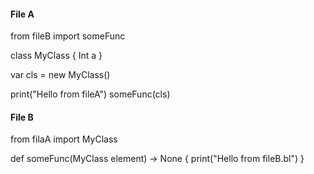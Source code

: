 #### File A

from fileB import someFunc

class MyClass {
    Int a
}

var cls = new MyClass()

print("Hello from fileA")
someFunc(cls)



#### File B

from filaA import MyClass

def someFunc(MyClass element) -> None {
    print("Hello from fileB.bl")
}